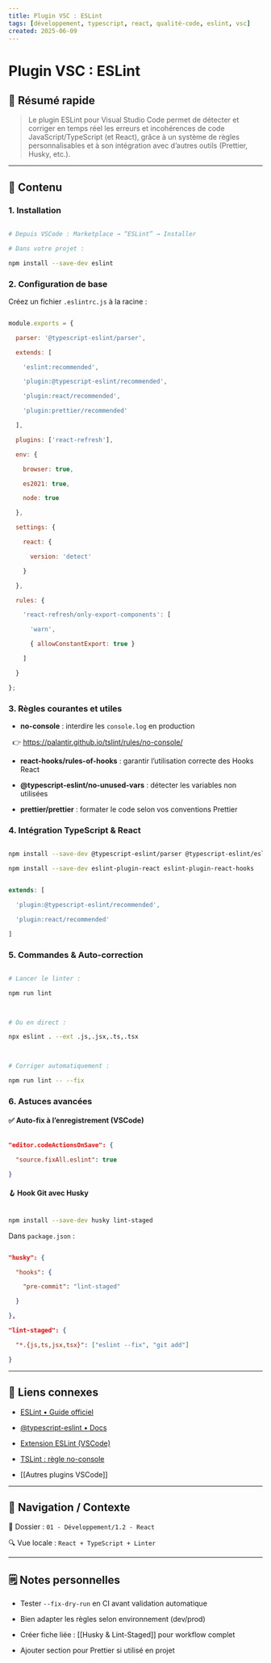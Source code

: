 ```yaml
---
title: Plugin VSC : ESLint
tags: [développement, typescript, react, qualité-code, eslint, vsc]
created: 2025-06-09
---
```



  

# Plugin VSC : ESLint

  

## 🧠 Résumé rapide

  

> Le plugin ESLint pour Visual Studio Code permet de détecter et corriger en temps réel les erreurs et incohérences de code JavaScript/TypeScript (et React), grâce à un système de règles personnalisables et à son intégration avec d’autres outils (Prettier, Husky, etc.).

  

---

  

## 📌 Contenu

  

### 1. Installation

  

```bash

# Depuis VSCode : Marketplace → “ESLint” → Installer

# Dans votre projet :

npm install --save-dev eslint

```

  

### 2. Configuration de base

  

Créez un fichier `.eslintrc.js` à la racine :

  

```js

module.exports = {

  parser: '@typescript-eslint/parser',

  extends: [

    'eslint:recommended',

    'plugin:@typescript-eslint/recommended',

    'plugin:react/recommended',

    'plugin:prettier/recommended'

  ],

  plugins: ['react-refresh'],

  env: {

    browser: true,

    es2021: true,

    node: true

  },

  settings: {

    react: {

      version: 'detect'

    }

  },

  rules: {

    'react-refresh/only-export-components': [

      'warn',

      { allowConstantExport: true }

    ]

  }

};

```

  

### 3. Règles courantes et utiles

  

- **no-console** : interdire les `console.log` en production  

  👉 https://palantir.github.io/tslint/rules/no-console/  

- **react-hooks/rules-of-hooks** : garantir l’utilisation correcte des Hooks React  

- **@typescript-eslint/no-unused-vars** : détecter les variables non utilisées  

- **prettier/prettier** : formater le code selon vos conventions Prettier

  

### 4. Intégration TypeScript & React

  

```bash

npm install --save-dev @typescript-eslint/parser @typescript-eslint/eslint-plugin

npm install --save-dev eslint-plugin-react eslint-plugin-react-hooks

```

  

```js

extends: [

  'plugin:@typescript-eslint/recommended',

  'plugin:react/recommended'

]

```

  

### 5. Commandes & Auto-correction

  

```bash

# Lancer le linter :

npm run lint

  

# Ou en direct :

npx eslint . --ext .js,.jsx,.ts,.tsx

  

# Corriger automatiquement :

npm run lint -- --fix

```

  

### 6. Astuces avancées

  

#### ✅ Auto-fix à l’enregistrement (VSCode)

  

```json

"editor.codeActionsOnSave": {

  "source.fixAll.eslint": true

}

```

  

#### 🪝 Hook Git avec Husky

  

```bash

npm install --save-dev husky lint-staged

```

  

Dans `package.json` :

  

```json

"husky": {

  "hooks": {

    "pre-commit": "lint-staged"

  }

},

"lint-staged": {

  "*.{js,ts,jsx,tsx}": ["eslint --fix", "git add"]

}

```

  

---

  

## 🔗 Liens connexes

  

- [ESLint • Guide officiel](https://eslint.org/docs/user-guide/getting-started)  

- [@typescript-eslint • Docs](https://typescript-eslint.io/)  

- [Extension ESLint (VSCode)](https://marketplace.visualstudio.com/items?itemName=dbaeumer.vscode-eslint)  

- [TSLint : règle no-console](https://palantir.github.io/tslint/rules/no-console/)  

- [[Autres plugins VSCode]]

  

---

  

## 🧭 Navigation / Contexte

  

📂 Dossier : `01 - Développement/1.2 - React`  

🔍 Vue locale : `React + TypeScript + Linter`

  

---

  

## 🗒️ Notes personnelles

  

- Tester `--fix-dry-run` en CI avant validation automatique  

- Bien adapter les règles selon environnement (dev/prod)  

- Créer fiche liée : [[Husky & Lint-Staged]] pour workflow complet  

- Ajouter section pour Prettier si utilisé en projet